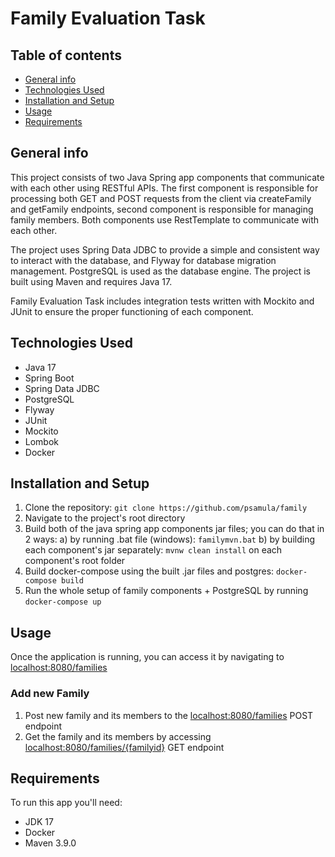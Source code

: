 # Family Evaluation Task
## Table of contents
  * [General info](#general-info)
  * [Technologies Used](#technologies-used)
  * [Installation and Setup](#installation-and-setup)
  * [Usage](#usage)
  * [Requirements](#requirements)

## General info
This project consists of two Java Spring app components that communicate with each other using RESTful APIs. The first component is responsible for processing both GET and POST requests from the client via createFamily and getFamily endpoints, second component is responsible for managing family members. Both components use RestTemplate to communicate with each other.

The project uses Spring Data JDBC to provide a simple and consistent way to interact with the database, and Flyway for database migration management. PostgreSQL is used as the database engine. The project is built using Maven and requires Java 17.

Family Evaluation Task includes integration tests written with Mockito and JUnit to ensure the proper functioning of each component.

## Technologies Used
- Java 17
- Spring Boot
- Spring Data JDBC
- PostgreSQL
- Flyway
- JUnit
- Mockito
- Lombok
- Docker

## Installation and Setup
1. Clone the repository: ```git clone https://github.com/psamula/family```
2. Navigate to the project's root directory
3. Build both of the java spring app components jar files; you can do that in 2 ways: 
  a) by running .bat file (windows): ```familymvn.bat```
  b) by building each component's jar separately: ```mvnw clean install``` on each component's root folder
4. Build docker-compose using the built .jar files and postgres: ```docker-compose build```
5. Run the whole setup of family components + PostgreSQL by running ```docker-compose up```

## Usage
Once the application is running, you can access it by navigating to [localhost:8080/families](http://localhost:8080/families)

### Add new Family
1. Post new family and its members to the [localhost:8080/families](http://localhost:8080/families) POST endpoint
2. Get the family and its members by accessing [localhost:8080/families/{familyid}](http://localhost:8080/families/{familyId}) GET endpoint

## Requirements
To run this app you'll need:
- JDK 17
- Docker
- Maven 3.9.0 
